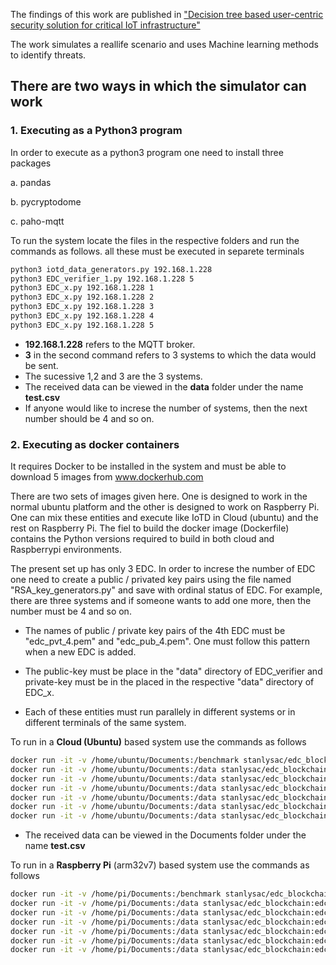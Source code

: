 The findings of this work are published in ["Decision tree based user-centric security solution for critical IoT infrastructure"](https://doi.org/10.1016/j.compeleceng.2022.107754)

The work simulates a reallife scenario and uses Machine learning methods to identify threats.

## There are two ways in which the simulator can work 
### 1. Executing as a Python3 program
In order to execute as a python3 program one need to install three packages

a. pandas

b. pycryptodome

c. paho-mqtt


To run the system locate the files in the respective folders and run the commands as follows.
all these must be executed in separete terminals
```bash
python3 iotd_data_generators.py 192.168.1.228 
python3 EDC_verifier_1.py 192.168.1.228 5
python3 EDC_x.py 192.168.1.228 1
python3 EDC_x.py 192.168.1.228 2
python3 EDC_x.py 192.168.1.228 3
python3 EDC_x.py 192.168.1.228 4
python3 EDC_x.py 192.168.1.228 5
```
* **192.168.1.228** refers to the MQTT broker. 
* **3** in the second command refers to 3 systems to which the data would be sent.
* The sucessive 1,2 and 3 are the 3 systems. 
* The received data can be viewed in the **data** folder under the name **test.csv**
* If anyone would like to increse the number of systems, then the next number should be 4 and so on.
### 2. Executing as docker containers
It requires Docker to be installed in the system and must be able to download 5 images from www.dockerhub.com 

There are two sets of images given here. One is designed to work in the normal ubuntu platform and the other is designed to work on Raspberry Pi. One can mix these entities and execute like IoTD in Cloud (ubuntu) and the rest on Raspberry Pi. The fiel to build the docker image (Dockerfile) contains the Python versions required to build in both cloud and Raspberrypi environments.


The present set up has only 3 EDC. In order to increse the number of EDC one need to create a public / privated key pairs using the file named "RSA_key_generators.py" and save with ordinal status of EDC. For example, there are three systems and if someone wants to add one more, then the number must be 4 and so on. 
* The names of public / private key pairs of the 4th EDC must be "edc_pvt_4.pem" and "edc_pub_4.pem". One must follow this pattern when a new EDC is added. 

* The public-key must be place in the "data" directory of EDC_verifier and private-key must be in the placed in the respective "data" directory of EDC_x.

* Each of these entities must run parallely in different systems or in different terminals of the same system. 

To run in a **Cloud (Ubuntu)** based system use the commands as follows 

```bash
docker run -it -v /home/ubuntu/Documents:/benchmark stanlysac/edc_blockchain:iotd_ubuntu 192.168.1.228
docker run -it -v /home/ubuntu/Documents:/data stanlysac/edc_blockchain:edc_verifier_ubuntu 192.168.1.228 5
docker run -it -v /home/ubuntu/Documents:/data stanlysac/edc_blockchain:edc_1_ubuntu  192.168.1.228 1
docker run -it -v /home/ubuntu/Documents:/data stanlysac/edc_blockchain:edc_2_ubuntu  192.168.1.228 2
docker run -it -v /home/ubuntu/Documents:/data stanlysac/edc_blockchain:edc_3_ubuntu  192.168.1.228 3
docker run -it -v /home/ubuntu/Documents:/data stanlysac/edc_blockchain:edc_3_ubuntu  192.168.1.228 4
docker run -it -v /home/ubuntu/Documents:/data stanlysac/edc_blockchain:edc_3_ubuntu  192.168.1.228 5
```
* The received data can be viewed in the Documents folder under the name **test.csv**

To run in a **Raspberry Pi** (arm32v7) based system use the commands as follows 

```bash
docker run -it -v /home/pi/Documents:/benchmark stanlysac/edc_blockchain:iotd_pi 192.168.1.228
docker run -it -v /home/pi/Documents:/data stanlysac/edc_blockchain:edc_verifier_pi 192.168.1.228 5
docker run -it -v /home/pi/Documents:/data stanlysac/edc_blockchain:edc_1_pi  192.168.1.228 1
docker run -it -v /home/pi/Documents:/data stanlysac/edc_blockchain:edc_2_pi  192.168.1.228 2
docker run -it -v /home/pi/Documents:/data stanlysac/edc_blockchain:edc_3_pi  192.168.1.228 3
docker run -it -v /home/pi/Documents:/data stanlysac/edc_blockchain:edc_3_pi  192.168.1.228 4
docker run -it -v /home/pi/Documents:/data stanlysac/edc_blockchain:edc_3_pi  192.168.1.228 5
```
